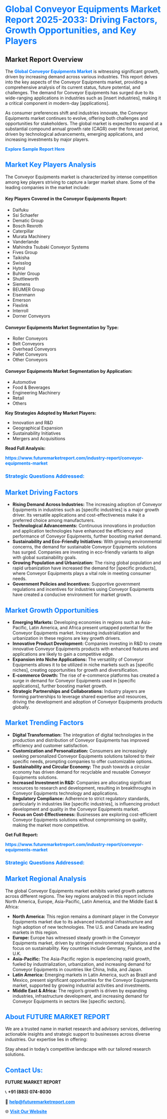 <h1 style="color: #007BFF;">Global Conveyor Equipments Market Report 2025-2033: Driving Factors, Growth Opportunities, and Key Players</h1>

<section id="overview">
<h2>Market Report Overview</h2>
<p>The <a href="https://www.futuremarketreport.com/industry-report/conveyor-equipments-market" style="color: #007BFF; text-decoration: none;"><strong>Global Conveyor Equipments Market</strong></a> is witnessing significant growth, driven by increasing demand across various industries. This report delves into the key aspects of the Conveyor Equipments market, providing a comprehensive analysis of its current status, future potential, and challenges. The demand for Conveyor Equipments has surged due to its wide-ranging applications in industries such as [insert industries], making it a critical component in modern-day [applications].</p>
<p>As consumer preferences shift and industries innovate, the Conveyor Equipments market continues to evolve, offering both challenges and opportunities for stakeholders. The global market is expected to expand at a substantial compound annual growth rate (CAGR) over the forecast period, driven by technological advancements, emerging applications, and increasing investments by major players.</p>
</section>

<section id="overview">
<p><a href="https://www.futuremarketreport.com/request-sample/reportId=107189" style="color: #007BFF; text-decoration: none;"><strong>Explore Sample Report Here</strong></a></p>
</section>

<section id="key-players">
<h2 style="color: #007BFF;">Market Key Players Analysis</h2>
<p>The Conveyor Equipments market is characterized by intense competition among key players striving to capture a larger market share. Some of the leading companies in the market include:</p>
<h4>Key Players Covered in the Conveyor Equipments Report:</h4>
<ul><li>Daifuku</li><li>Ssi Schaefer</li><li>Dematic Group</li><li>Bosch Rexroth</li><li>Caterpillar</li><li>Murata Machinery</li><li>Vanderlande</li><li>Mahindra Tsubaki Conveyor Systems</li><li>Fives Group</li><li>Taikisha</li><li>Swisslog</li><li>Hytrol</li><li>Buhler Group</li><li>Shuttleworth</li><li>Siemens</li><li>BEUMER Group</li><li>Eisenmann</li><li>Emerson</li><li>Flexlink</li><li>Interroll</li><li>Dorner Conveyors</li></ul>
<h4>Conveyor Equipments Market Segmentation by Type:</h4>
<ul><li>Roller Conveyors</li><li>Belt Conveyors</li><li>Overhead Conveyors</li><li>Pallet Conveyors</li><li>Other Conveyors</li></ul>

<h4>Conveyor Equipments Market Segmentation by Application:</h4>
<ul><li>Automotive</li><li>Food &amp; Beverages</li><li>Engineering Machinery</li><li>Retail</li><li>Others</li></ul>
<p><strong>Key Strategies Adopted by Market Players:</strong></p>
<ul>
<li>Innovation and R&D</li>
<li>Geographical Expansion</li>
<li>Sustainability Initiatives</li>
<li>Mergers and Acquisitions</li>
</ul>
</section>

<section>
<p><strong>Read Full Analysis: </strong></p><a href="https://www.futuremarketreport.com/industry-report/conveyor-equipments-market" style="color: #007BFF; text-decoration: none;"><strong>https://www.futuremarketreport.com/industry-report/conveyor-equipments-market</strong></a>
<h3 style="color: #007BFF;">Strategic Questions Addressed:</h3>
</section>

<section id="driving-factors">
<h2 style="color: #007BFF;">Market Driving Factors</h2>
<ul>
<li><strong>Rising Demand Across Industries:</strong> The increasing adoption of Conveyor Equipments in industries such as [specific industries] is a major growth driver. Its versatile applications and cost-effectiveness make it a preferred choice among manufacturers.</li>
<li><strong>Technological Advancements:</strong> Continuous innovations in production and application technologies have enhanced the efficiency and performance of Conveyor Equipments, further boosting market demand.</li>
<li><strong>Sustainability and Eco-Friendly Initiatives:</strong> With growing environmental concerns, the demand for sustainable Conveyor Equipments solutions has surged. Companies are investing in eco-friendly variants to align with global sustainability goals.</li>
<li><strong>Growing Population and Urbanization:</strong> The rising global population and rapid urbanization have increased the demand for [specific products], where Conveyor Equipments plays a vital role in meeting consumer needs.</li>
<li><strong>Government Policies and Incentives:</strong> Supportive government regulations and incentives for industries using Conveyor Equipments have created a conducive environment for market growth.</li>
</ul>
</section>

<section id="growth-opportunities">
<h2 style="color: #007BFF;">Market Growth Opportunities</h2>
<ul>
<li><strong>Emerging Markets:</strong> Developing economies in regions such as Asia-Pacific, Latin America, and Africa present untapped potential for the Conveyor Equipments market. Increasing industrialization and urbanization in these regions are key growth drivers.</li>
<li><strong>Innovative Product Development:</strong> Companies investing in R&D to create innovative Conveyor Equipments products with enhanced features and applications are likely to gain a competitive edge.</li>
<li><strong>Expansion into Niche Applications:</strong> The versatility of Conveyor Equipments allows it to be utilized in niche markets such as [specific niches], creating opportunities for growth and diversification.</li>
<li><strong>E-commerce Growth:</strong> The rise of e-commerce platforms has created a surge in demand for Conveyor Equipments used in [specific applications], further boosting market growth.</li>
<li><strong>Strategic Partnerships and Collaborations:</strong> Industry players are forming partnerships to leverage shared expertise and resources, driving the development and adoption of Conveyor Equipments products globally.</li>
</ul>
</section>

<section id="trending-factors">
<h2 style="color: #007BFF;">Market Trending Factors</h2>
<ul>
<li><strong>Digital Transformation:</strong> The integration of digital technologies in the production and distribution of Conveyor Equipments has improved efficiency and customer satisfaction.</li>
<li><strong>Customization and Personalization:</strong> Consumers are increasingly seeking personalized Conveyor Equipments solutions tailored to their specific needs, prompting companies to offer customizable options.</li>
<li><strong>Sustainability and Circular Economy:</strong> The push towards a circular economy has driven demand for recyclable and reusable Conveyor Equipments solutions.</li>
<li><strong>Increased Investment in R&D:</strong> Companies are allocating significant resources to research and development, resulting in breakthroughs in Conveyor Equipments technology and applications.</li>
<li><strong>Regulatory Compliance:</strong> Adherence to strict regulatory standards, particularly in industries like [specific industries], is influencing product development and quality in the Conveyor Equipments market.</li>
<li><strong>Focus on Cost-Effectiveness:</strong> Businesses are exploring cost-efficient Conveyor Equipments solutions without compromising on quality, making the market more competitive.</li>
</ul>
</section>

<section>
<p><strong>Get Full Report: </strong></p><a href="https://www.futuremarketreport.com/industry-report/conveyor-equipments-market" style="color: #007BFF; text-decoration: none;"><strong>https://www.futuremarketreport.com/industry-report/conveyor-equipments-market</strong></a>
<h3 style="color: #007BFF;">Strategic Questions Addressed:</h3>
</section>


<section id="regional-analysis">
<h2 style="color: #007BFF;">Market Regional Analysis</h2>
<p>The global Conveyor Equipments market exhibits varied growth patterns across different regions. The key regions analyzed in this report include North America, Europe, Asia-Pacific, Latin America, and the Middle East & Africa:</p>
<ul>
<li><strong>North America:</strong> This region remains a dominant player in the Conveyor Equipments market due to its advanced industrial infrastructure and high adoption of new technologies. The U.S. and Canada are leading markets in this region.</li>
<li><strong>Europe:</strong> Europe has witnessed steady growth in the Conveyor Equipments market, driven by stringent environmental regulations and a focus on sustainability. Key countries include Germany, France, and the U.K.</li>
<li><strong>Asia-Pacific:</strong> The Asia-Pacific region is experiencing rapid growth, fueled by industrialization, urbanization, and increasing demand for Conveyor Equipments in countries like China, India, and Japan.</li>
<li><strong>Latin America:</strong> Emerging markets in Latin America, such as Brazil and Mexico, present significant opportunities for the Conveyor Equipments market, supported by growing industrial activities and investments.</li>
<li><strong>Middle East & Africa:</strong> The region’s growth is driven by expanding industries, infrastructure development, and increasing demand for Conveyor Equipments in sectors like [specific sectors].</li>
</ul>
</section>

<footer>
<h2 style="color: #007BFF;">About FUTURE MARKET REPORT</h2>
<p>We are a trusted name in market research and advisory services, delivering actionable insights and strategic support to businesses across diverse industries. Our expertise lies in offering:</p>

<p>Stay ahead in today’s competitive landscape with our tailored research solutions.</p>

<h2 style="color: #007BFF;">Contact Us:</h2>
<p><strong>FUTURE MARKET REPORT</strong></p>
<p>📞 <strong>+91 (883) 074-8030</strong></p>
<p>📧 <strong><a href="mailto:help@futuremarketreport.com" style="color: #007BFF;">help@futuremarketreport.com</a></strong></p>
<p>🌐 <strong><a href="https://www.futuremarketreport.com/" style="color: #007BFF;">Visit Our Website</a></strong></p>
</footer>